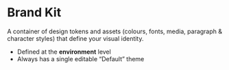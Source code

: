 # Brand Kit  

A container of design tokens and assets (colours, fonts, media, paragraph & character styles) that define your visual identity.  

- Defined at the **environment** level  
- Always has a single editable “Default” theme